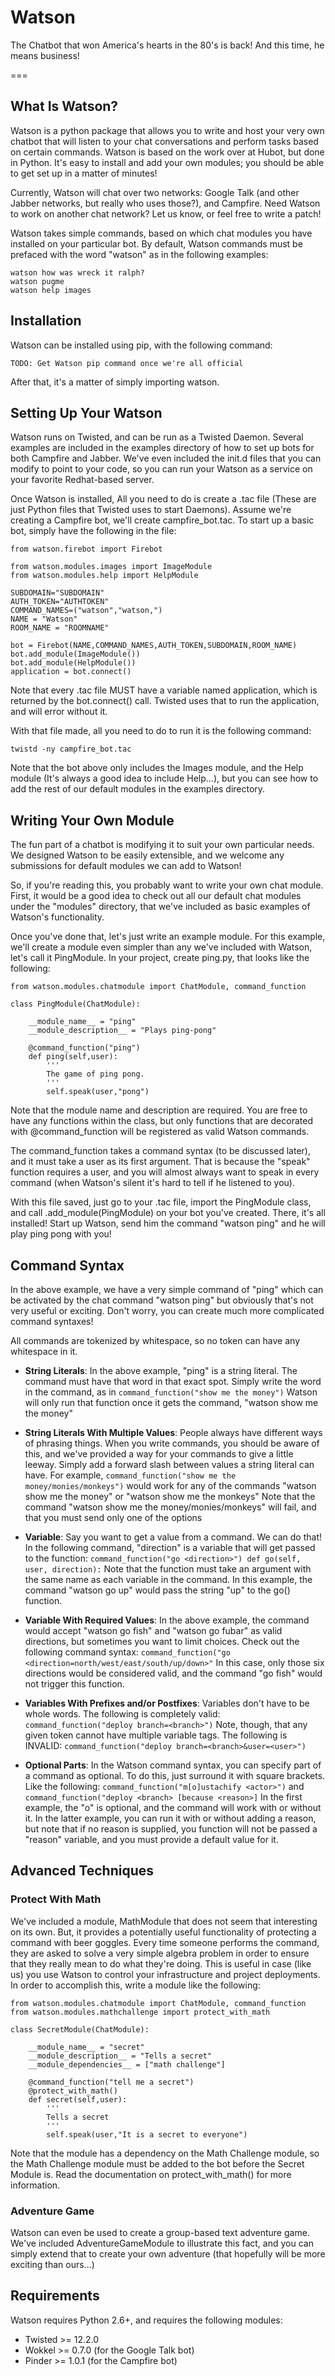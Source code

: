 Watson
======

The Chatbot that won America's hearts in the 80's is back! And this time, he means business!

===

## What Is Watson?

Watson is a python package that allows you to write and host your very own chatbot that will listen to your chat conversations and perform tasks based on certain commands. Watson is based on the work over at Hubot, but done in Python. It's easy to install and add your own modules; you should be able to get set up in a matter of minutes!

Currently, Watson will chat over two networks: Google Talk (and other Jabber networks, but really who uses those?), and Campfire. Need Watson to work on another chat network? Let us know, or feel free to write a patch!

Watson takes simple commands, based on which chat modules you have installed on your particular bot. By default, Watson commands must be prefaced with the word "watson" as in the following examples:

	watson how was wreck it ralph?
	watson pugme
	watson help images

## Installation

Watson can be installed using pip, with the following command:

`TODO: Get Watson pip command once we're all official`

After that, it's a matter of simply importing watson. 

## Setting Up Your Watson

Watson runs on Twisted, and can be run as a Twisted Daemon. Several examples are included in the examples directory of how to set up bots for both Campfire and Jabber. We've even included the init.d files that you can modify to point to your code, so you can run your Watson as a service on your favorite Redhat-based server.

Once Watson is installed, All you need to do is create a .tac file (These are just Python files that Twisted uses to start Daemons). Assume we're creating a Campfire bot, we'll create campfire_bot.tac. To start up a basic bot, simply have the following in the file:

	from watson.firebot import Firebot
	
	from watson.modules.images import ImageModule
	from watson.modules.help import HelpModule
	
	SUBDOMAIN="SUBDOMAIN"
	AUTH_TOKEN="AUTHTOKEN"
	COMMAND_NAMES=("watson","watson,")
	NAME = "Watson"
	ROOM_NAME = "ROOMNAME"
	
	bot = Firebot(NAME,COMMAND_NAMES,AUTH_TOKEN,SUBDOMAIN,ROOM_NAME)
	bot.add_module(ImageModule())
	bot.add_module(HelpModule())
	application = bot.connect()

Note that every .tac file MUST have a variable named application, which is returned by the bot.connect() call. Twisted uses that to run the application, and will error without it.

With that file made, all you need to do to run it is the following command:

`twistd -ny campfire_bot.tac`

Note that the bot above only includes the Images module, and the Help module (It's always a good idea to include Help...), but you can see how to add the rest of our default modules in the examples directory.


## Writing Your Own Module

The fun part of a chatbot is modifying it to suit your own particular needs. We designed Watson to be easily extensible, and we welcome any submissions for default modules we can add to Watson!

So, if you're reading this, you probably want to write your own chat module. First, it would be a good idea to check out all our default chat modules under the "modules" directory, that we've included as basic examples of Watson's functionality.

Once you've done that, let's just write an example module. For this example, we'll create a module even simpler than any we've included with Watson, let's call it PingModule. In your project, create ping.py, that looks like the following:

	from watson.modules.chatmodule import ChatModule, command_function
	
	class PingModule(ChatModule):
    
    	__module_name__ = "ping"
    	__module_description__ = "Plays ping-pong"
	
	    @command_function("ping")
    	def ping(self,user):
    		'''
    		The game of ping pong.
    		'''
    		self.speak(user,"pong")

Note that the module name and description are required. You are free to have any functions within the class, but only functions that are decorated with @command_function will be registered as valid Watson commands.

The command_function takes a command syntax (to be discussed later), and it must take a user as its first argument. That is because the "speak" function requires a user, and you will almost always want to speak in every command (when Watson's silent it's hard to tell if he listened to you).

With this file saved, just go to your .tac file, import the PingModule class, and call .add_module(PingModule) on your bot you've created. There, it's all installed! Start up Watson, send him the command "watson ping" and he will play ping pong with you!

## Command Syntax

In the above example, we have a very simple command of "ping" which can be activated by the chat command "watson ping" but obviously that's not very useful or exciting. Don't worry, you can create much more complicated command syntaxes!

All commands are tokenized by whitespace, so no token can have any whitespace in it.

* __String Literals__: In the above example, "ping" is a string literal. The command must have that word in that exact spot. Simply write the word in the command, as in `command_function("show me the money")` Watson will only run that function once it gets the command, "watson show me the money"

* __String Literals With Multiple Values__: People always have different ways of phrasing things. When you write commands, you should be aware of this, and we've provided a way for your commands to give a little leeway. Simply add a forward slash between values a string literal can have. For example, `command_function("show me the money/monies/monkeys")` would work for any of the commands "watson show me the money" or "watson show me the monkeys" Note that the command "watson show me the money/monies/monkeys" will fail, and that you must send only one of the options

* __Variable__: Say you want to get a value from a command. We can do that! In the following command, "direction" is a variable that will get passed to the function:
  `command_function("go <direction>")
   def go(self, user, direction):`
   Note that the function must take an argument with the same name as each variable in the command. In this example, the command "watson go up" would pass the string "up" to the go() function.
   
* __Variable With Required Values__: In the above example, the command would accept "watson go fish" and "watson go fubar" as valid directions, but sometimes you want to limit choices. Check out the following command syntax: `command_function("go <direction=north/west/east/south/up/down>"` In this case, only those six directions would be considered valid, and the command "go fish" would not trigger this function.

* __Variables With Prefixes and/or Postfixes__: Variables don't have to be whole words. The following is completely valid: `command_function("deploy branch=<branch>")` Note, though, that any given token cannot have multiple variable tags. The following is INVALID: `command_function("deploy branch=<branch>&user=<user>")`

* __Optional Parts__: In the Watson command syntax, you can specify part of a command as optional. To do this, just surround it with square brackets. Like the following: `command_function("m[o]ustachify <actor>")` and `command_function("deploy <branch> [because <reason>]` In the first example, the "o" is optional, and the command will work with or without it. In the latter example, you can run it with or without adding a reason, but note that if no reason is supplied, you function will not be passed a "reason" variable, and you must provide a default value for it.

## Advanced Techniques

### Protect With Math

We've included a module, MathModule that does not seem that interesting on its own. But, it provides a potentially useful functionality of protecting a command with beer goggles. Every time someone performs the command, they are asked to solve a very simple algebra problem in order to ensure that they really mean to do what they're doing. This is useful in case (like us) you use Watson to control your infrastructure and project deployments. In order to accomplish this, write a module like the following:

	from watson.modules.chatmodule import ChatModule, command_function
	from watson.modules.mathchallenge import protect_with_math
	
	class SecretModule(ChatModule):
    
    	__module_name__ = "secret"
    	__module_description__ = "Tells a secret"
    	__module_dependencies__ = ["math challenge"]

	    @command_function("tell me a secret")
	    @protect_with_math()
    	def secret(self,user):
    		'''
    		Tells a secret
    		'''
    		self.speak(user,"It is a secret to everyone")

Note that the module has a dependency on the Math Challenge module, so the Math Challenge module must be added to the bot before the Secret Module is. Read the documentation on protect_with_math() for more information.

### Adventure Game

Watson can even be used to create a group-based text adventure game. We've included AdventureGameModule to illustrate this fact, and you can simply extend that to create your own adventure (that hopefully will be more exciting than ours...)


## Requirements

Watson requires Python 2.6+, and requires the following modules:
* Twisted >= 12.2.0
* Wokkel >= 0.7.0 (for the Google Talk bot)
* Pinder >= 1.0.1 (for the Campfire bot)